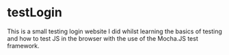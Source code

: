 # testLogin
This is a small testing login website I did whilst learning the basics of testing and how to test JS in the browser with the use of the Mocha.JS test framework.
